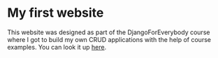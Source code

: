 # My first website

This website was designed as part of the DjangoForEverybody course where I got to build my own CRUD applications with the help of course examples.
You can look it up [here](https://ccarman.pythonanywhere.com).
